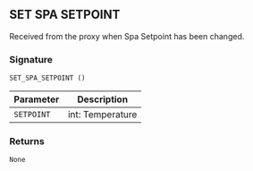 ## SET SPA SETPOINT

Received from the proxy when Spa Setpoint has been changed.


### Signature

`SET_SPA_SETPOINT ()`


| Parameter | Description |
| --- | --- |
| `SETPOINT` | int: Temperature |


### Returns

`None`
